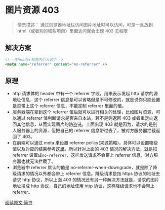 <!--
 * @Description: 
 * @Author: xiehuaqiang
 * @FilePath: /kaka-blog/src/docs/kaka/daily-notes/picture-403.md
 * @Date: 2021-06-10 16:20:10
 * @LastEditTime: 2021-06-10 16:20:10
-->

# 图片资源 403

> 情景描述： 通过浏览器地址栏访问图片地址时可以访问，可是一旦放到 html（或者别的域名项目）里面访问就会出现 403 无权限

## 解决方案

```html
<!--在header标签内引入这个-->
<meta name="referrer" content="no-referrer" />
```

## 原理

- http 请求体的 header 中有一个 referrer 字段，用来表示发起 http 请求的源地址信息，这个 referrer 信息是可以省略但是不可修改的，就是说你只能设置是否带上这个 referrer 信息，不能定制 referrer 里面的值。
- 服务器端在拿到这个 referrer 值后就可以进行相关的处理，比如图片资源，可以通过 referrer 值判断请求是否来自本站，若不是则返回 403 或者重定向返回其他信息，从而实现图片的防盗链。上面出现 403 就是因为，请求的是别人服务器上的资源，但把自己的 referrer 信息带过去了，被对方服务器拦截返回了 403。
- 在前端可以通过 meta 来设置 referrer policy(来源策略)，具体可以设置哪些值以及对应的结果参考[这里](https://developer.mozilla.org/zh-CN/docs/Web/HTTP/Headers/Referrer-Policy)。所以针对上面的 403 情况的解决方法，就是把 referrer 设置成`no-referrer`，这样发送请求不会带上 referrer 信息，对方服务器也就无法拦截了。
- 浏览器中 referrer 默认的值是 no-referrer-when-downgrade，就是除了降级请求的情况以外都会带上 referrer 信息。降级请求是指 https 协议的地址去请求 http 协议，所以上面 403 的情况还有另一种解决方法就是，请求的图片地址换成 http 协议，自己的地址使用 http 协议，这样降级请求也不会带上 referrer。

[阅读原文·简书](https://www.jianshu.com/p/56df73d0d128?utm_source=oschina-app)
